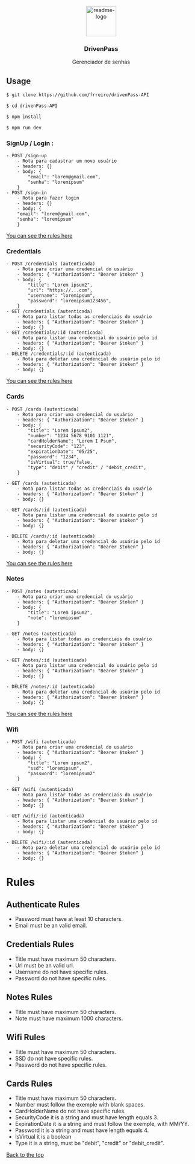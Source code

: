 <p align="center">
  <a href="https://github.com/frreiro/drivenPass-API">
    <img src="https://notion-emojis.s3-us-west-2.amazonaws.com/prod/svg-twitter/1f512.svg" alt="readme-logo" width="80" height="80">
  </a>
  <h3 align="center">
    DrivenPass
  </h3>
  
 <p align="center">Gerenciador de senhas</p>
</p>

## Usage

```bash
$ git clone https://github.com/frreiro/drivenPass-API

$ cd drivenPass-API

$ npm install

$ npm run dev
```

 ### SignUp / Login : 

```
- POST /sign-up
    - Rota para cadastrar um novo usuário
    - headers: {}
    - body: {
        "email": "lorem@gmail.com",
        "senha": "loremipsum"
    }
- POST /sign-in
    - Rota para fazer login
    - headers: {}
    - body: {
    "email": "lorem@gmail.com",
    "senha": "loremipsum"
    }
```
[You can see the rules here](#rules)
### Credentials 

```
- POST /credentials (autenticada)
    - Rota para criar uma credencial do usuário
    - headers: { "Authorization": "Bearer $token" }
    - body: {
        "title": "Lorem ipsum2",
        "url": "https://...com",
        "username": "loremipsum",
        "password": "loremipsum123456",
    }
- GET /credentials (autenticada)
    - Rota para listar todas as credenciais do usuário
    - headers: { "Authorization": "Bearer $token" }
    - body: {}
- GET /credentials/:id (autenticada)
    - Rota para listar uma credencial do usuário pelo id
    - headers: { "Authorization": "Bearer $token" }
    - body: {}
- DELETE /credentials/:id (autenticada)
    - Rota para deletar uma credencial do usuário pelo id
    - headers: { "Authorization": "Bearer $token" }
    - body: {}
```
[You can see the rules here](#rules)
### Cards 

```
- POST /cards (autenticada)
    - Rota para criar uma credencial do usuário
    - headers: { "Authorization": "Bearer $token" }
    - body: {
        "title": "Lorem ipsum2",
        "number": "1234 5678 9101 1121",
        "cardHolderName": "Lorem I Psum",
        "securityCode": "123",
        "expirationDate": "05/25",
        "password": "1234",
        "isVirtual": true/false,
        "type": "debit" / "credit" / "debit_credit",
    }

- GET /cards (autenticada)
    - Rota para listar todas as credenciais do usuário
    - headers: { "Authorization": "Bearer $token" }
    - body: {}

- GET /cards/:id (autenticada)
    - Rota para listar uma credencial do usuário pelo id
    - headers: { "Authorization": "Bearer $token" }
    - body: {}

- DELETE /cards/:id (autenticada)
    - Rota para deletar uma credencial do usuário pelo id
    - headers: { "Authorization": "Bearer $token" }
    - body: {}
```
[You can see the rules here](#rules)
### Notes

```
- POST /notes (autenticada)
    - Rota para criar uma credencial do usuário
    - headers: { "Authorization": "Bearer $token" }
    - body: {
        "title": "Lorem ipsum2",
        "note": "loremipsum"
    }

- GET /notes (autenticada)
    - Rota para listar todas as credenciais do usuário
    - headers: { "Authorization": "Bearer $token" }
    - body: {}

- GET /notes/:id (autenticada)
    - Rota para listar uma credencial do usuário pelo id
    - headers: { "Authorization": "Bearer $token" }
    - body: {}
    
- DELETE /notes/:id (autenticada)
    - Rota para deletar uma credencial do usuário pelo id
    - headers: { "Authorization": "Bearer $token" }
    - body: {}
```
[You can see the rules here](#rules)
### Wifi 

```
- POST /wifi (autenticada)
    - Rota para criar uma credencial do usuário
    - headers: { "Authorization": "Bearer $token" }
    - body: {
        "title": "Lorem ipsum2",
        "ssd": "loremipsum",
        "password": "loremipsum2"
    }

- GET /wifi (autenticada)
    - Rota para listar todas as credenciais do usuário
    - headers: { "Authorization": "Bearer $token" }
    - body: {}

- GET /wifi/:id (autenticada)
    - Rota para listar uma credencial do usuário pelo id
    - headers: { "Authorization": "Bearer $token" }
    - body: {}
    
- DELETE /wifi/:id (autenticada)
    - Rota para deletar uma credencial do usuário pelo id
    - headers: { "Authorization": "Bearer $token" }
    - body: {}
```
# Rules 

## Authenticate Rules
- Password must have at least 10 characters.
- Email must be an valid email.

## Credentials Rules
- Title must have maximum 50 characters.
- Url must be an valid url.
- Username do not have specific rules.
- Password do not have specific rules.

## Notes Rules
- Title must have maximum 50 characters.
- Note must have maximum 1000 characters.

## Wifi Rules
- Title must have maximum 50 characters.
- SSD do not have specific rules.
- Password do not have specific rules.

## Cards Rules
- Title must have maximum 50 characters.
- Number must follow the exemple with blank spaces.
- CardHolderName do not have specific rules.
- SecurityCode it is a string and must have length equals 3.
- ExpirationDate it is a string and must follow the exemple, with MM/YY.
- Password it is a string and must have length equals 4.
- IsVirtual it is a boolean
- Type it is a string, must be "debit", "credit" or "debit_credit".

[Back to the top](#usage)

